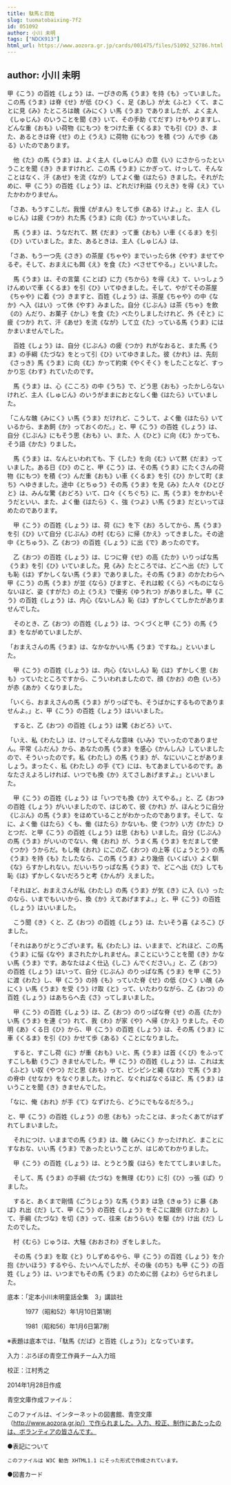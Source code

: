 ```yaml
---
title: 駄馬と百姓
slug: tuomatobaixing-7f2
id: 051092
author: 小川 未明
tags: ["NDCK913"]
html_url: https://www.aozora.gr.jp/cards/001475/files/51092_52786.html
---
```


## author: 小川 未明

甲《こう》の百姓《しょう》は、一ぴきの馬《うま》を持《も》っていました。この馬《うま》は脊《せ》が低《ひく》く、足《あし》が太《ふと》くて、まことに見《み》たところは醜《みにく》い馬《うま》でありましたが、よく主人《しゅじん》のいうことを聞《き》いて、その手助《てだす》けもやりますし、どんな重《おも》い荷物《にもつ》をつけた車《くるま》でも引《ひ》き、また、あるときは脊《せ》の上《うえ》に荷物《にもつ》を積《つ》んで歩《ある》いたのであります。

　他《た》の馬《うま》は、よく主人《しゅじん》の意《い》にさからったということを聞《き》きますけれど、この馬《うま》にかぎって、けっして、そんなことはなく、汗《あせ》を流《なが》してよく働《はたら》きました。それがために、甲《こう》の百姓《しょう》は、どれだけ利益《りえき》を得《え》ていたかわかりません。

「さあ、もうすこしだ。我慢《がまん》をして歩《ある》けよ。」と、主人《しゅじん》は疲《つか》れた馬《うま》に向《む》かっていいました。

　馬《うま》は、うなだれて、黙《だま》って重《おも》い車《くるま》を引《ひ》いていました。また、あるときは、主人《しゅじん》は、

「さあ、もう一つ先《さき》の茶屋《ちゃや》までいったら休《やす》ませてやるぞ。そして、おまえにも餌《え》を食《た》べさせてやる。」といいました。

　馬《うま》は、その言葉《ことば》に力《ちから》を得《え》て、いっしょうけんめいで車《くるま》を引《ひ》いてゆきました。そして、やがてその茶屋《ちゃや》に着《つ》きますと、百姓《しょう》は、茶屋《ちゃや》の中《なか》へ入《はい》って休《やす》みました。自分《じぶん》は茶《ちゃ》を飲《の》んだり、お菓子《かし》を食《た》べたりしましたけれど、外《そと》に疲《つか》れて、汗《あせ》を流《なが》して立《た》っている馬《うま》にはかまいませんでした。

　百姓《しょう》は、自分《じぶん》の疲《つか》れがなおると、また馬《うま》の手綱《たづな》をとって引《ひ》いてゆきました。彼《かれ》は、先刻《さっき》馬《うま》に向《む》かって約束《やくそく》をしたことなど、すっかり忘《わす》れていたのです。

　馬《うま》は、心《こころ》の中《うち》で、どう思《おも》ったかしらないけれど、主人《しゅじん》のいうがままにおとなしく働《はたら》いていました。

「こんな醜《みにく》い馬《うま》だけれど、こうして、よく働《はたら》いているから、まあ飼《か》っておくのだ。」と、甲《こう》の百姓《しょう》は、自分《じぶん》にもそう思《おも》い、また、人《ひと》に向《む》かっても、そう語《かた》りました。

　馬《うま》は、なんといわれても、下《した》を向《む》いて黙《だま》っていました。ある日《ひ》のこと、甲《こう》は、その馬《うま》にたくさんの荷物《にもつ》を積《つ》んだ重《おも》い車《くるま》を引《ひ》かして町《まち》へゆきました。途中《とちゅう》その馬《うま》を見《み》た人々《ひとびと》は、みんな驚《おどろ》いて、口々《くちぐち》に、馬《うま》をかわいそうだといい、また、よく働《はたら》く、強《つよ》い馬《うま》だといってほめたのであります。

　甲《こう》の百姓《しょう》は、荷《に》を下《お》ろしてから、馬《うま》を引《ひ》いて自分《じぶん》の村《むら》に帰《かえ》ってきました。その途中《とちゅう》、乙《おつ》の百姓《しょう》に出《で》あったのです。

　乙《おつ》の百姓《しょう》は、じつに脊《せ》の高《たか》いりっぱな馬《うま》を引《ひ》いていました。見《み》たところでは、どこへ出《だ》しても恥《は》ずかしくない馬《うま》でありました。その馬《うま》のかたわらへ甲《こう》の馬《うま》が並《なら》びますと、それは較《くら》べものにならないほど、姿《すがた》の上《うえ》で優劣《ゆうれつ》がありました。甲《こう》の百姓《しょう》は、内心《ないしん》恥《は》ずかしくてしかたがありませんでした。

　そのとき、乙《おつ》の百姓《しょう》は、つくづくと甲《こう》の馬《うま》をながめていましたが、

「おまえさんの馬《うま》は、なかなかいい馬《うま》ですね。」といいました。

　甲《こう》の百姓《しょう》は、内心《ないしん》恥《は》ずかしく思《おも》っていたところですから、こういわれましたので、顔《かお》の色《いろ》が赤《あか》くなりました。

「いくら、おまえさんの馬《うま》がりっぱでも、そうばかにするものでありませんよ。」と、甲《こう》の百姓《しょう》はいいました。

　すると、乙《おつ》の百姓《しょう》は驚《おどろ》いて、

「いえ、私《わたし》は、けっしてそんな意味《いみ》でいったのでありません。平常《ふだん》から、あなたの馬《うま》を感心《かんしん》していましたので、そういったのです。私《わたし》の馬《うま》が、なにいいことがありましょう。まったく、私《わたし》の手《て》には、もてあましているのです。あなたさえよろしければ、いつでも換《か》えてさしあげますよ。」といいました。

　甲《こう》の百姓《しょう》は「いつでも換《か》えてやる。」と、乙《おつ》の百姓《しょう》がいいましたので、はじめて、彼《かれ》が、ほんとうに自分《じぶん》の馬《うま》をほめていることがわかったのであります。そして、なに、よく働《はたら》くも、働《はたら》かないも、使《つか》い方《かた》ひとつだ、と甲《こう》の百姓《しょう》は思《おも》いました。自分《じぶん》の馬《うま》がいいのでない、俺《おれ》が、うまく馬《うま》をだまして使《つか》うからだ。もし俺《おれ》にこの乙《おつ》の上等《じょうとう》の馬《うま》を持《も》たしたなら、この馬《うま》より幾倍《いくばい》よく馴《な》らすかしれない。だいいちりっぱな馬《うま》で、どこへ出《だ》しても恥《は》ずかしくないだろうと考《かんが》えました。

「それほど、おまえさんが私《わたし》の馬《うま》が気《き》に入《い》ったのなら、いまでもいいから、換《か》えてあげますよ。」と、甲《こう》の百姓《しょう》はいいました。

　こう聞《き》くと、乙《おつ》の百姓《しょう》は、たいそう喜《よろこ》びました。

「それはありがとうございます。私《わたし》は、いままで、どれほど、この馬《うま》に悩《なや》まされたかしれません。まことにいうことを聞《き》かない馬《うま》です。あなたはよく仕込《しこ》んでください。」と、乙《おつ》の百姓《しょう》はいって、自分《じぶん》のりっぱな馬《うま》を甲《こう》に渡《わた》し、甲《こう》の持《も》っていた脊《せ》の低《ひく》い醜《みにく》い馬《うま》を受《う》け取《と》って、いたわりながら、乙《おつ》の百姓《しょう》はあちらへ去《さ》ってしまいました。

　甲《こう》の百姓《しょう》は、乙《おつ》のりっぱな脊《せ》の高《たか》い馬《うま》を連《つ》れて、我《わ》が家《や》へ帰《かえ》りました。その明《あ》くる日《ひ》から、甲《こう》の百姓《しょう》は、その馬《うま》に車《くるま》を引《ひ》かせて歩《ある》くことになりました。

　すると、すこし荷《に》が重《おも》いと、馬《うま》は首《くび》をふってすこしも動《うご》きませんでした。甲《こう》の百姓《しょう》は、これは太《ふと》い奴《やつ》だと思《おも》って、ピシピシと繩《なわ》で馬《うま》の脊中《せなか》をなぐりました。けれど、なぐればなぐるほど、馬《うま》はいうことを聞《き》きませんでした。

「なに、俺《おれ》が手《て》なずけたら、どうにでもなるだろう。」

と、甲《こう》の百姓《しょう》の思《おも》ったことは、まったくあてがはずれてしまいました。

　それにつけ、いままでの馬《うま》は、醜《みにく》かったけれど、まことにすなおな、いい馬《うま》であったということが、はじめてわかりました。

　甲《こう》の百姓《しょう》は、とうとう腹《はら》をたててしまいました。

　そして、馬《うま》の手綱《たづな》を無理《むり》に引《ひ》っ張《ぱ》りました。

　すると、あくまで剛情《ごうじょう》な馬《うま》は急《きゅう》に暴《あば》れ出《だ》して、甲《こう》の百姓《しょう》をそこに蹴倒《けたお》して、手綱《たづな》を切《き》って、往来《おうらい》を駆《か》け出《だ》したのでした。

　村《むら》じゅうは、大騒《おおさわ》ぎをしました。

　その馬《うま》を取《と》りしずめるやら、甲《こう》の百姓《しょう》を介抱《かいほう》するやら、たいへんでしたが、その後《のち》も甲《こう》の百姓《しょう》は、いつまでもその馬《うま》のために弱《よわ》らせられました。













底本：「定本小川未明童話全集　3」講談社

　　　1977（昭和52）年1月10日第1刷

　　　1981（昭和56）年1月6日第7刷

※表題は底本では、「駄馬《だば》と百姓《しょう》」となっています。

入力：ぷろぼの青空工作員チーム入力班

校正：江村秀之

2014年1月28日作成

青空文庫作成ファイル：

このファイルは、インターネットの図書館、青空文庫（http://www.aozora.gr.jp/）で作られました。入力、校正、制作にあたったのは、ボランティアの皆さんです。











●表記について


	このファイルは W3C 勧告 XHTML1.1 にそった形式で作成されています。







●図書カード